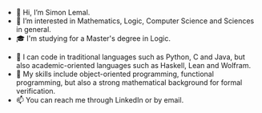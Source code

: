 - 👋 Hi, I’m Simon Lemal.
- 👀 I’m interested in Mathematics, Logic, Computer Science and Sciences in general.
- 🎓 I'm studying for a Master's degree in Logic.
<!-- - 🌱 I’m currently learning C++. -->
- 💬 I can code in traditional languages such as Python, C and Java, 
     but also academic-oriented languages such as Haskell, Lean and Wolfram.
- 🤹 My skills include object-oriented programming, functional programming,
     but also a strong mathematical background for formal verification.
- 📫 You can reach me through LinkedIn or by email.

<!---
slemal/slemal is a ✨ special ✨ repository because its `README.md` (this file) appears on your GitHub profile.
You can click the Preview link to take a look at your changes.
--->
